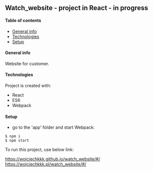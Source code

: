 ## Watch_website - project in React - in progress
#### Table of contents
* [General info](#general-info)
* [Technologies](#technologies)
* [Setup](#setup)

#### General info
Website for customer. 

	
#### Technologies
Project is created with:
* React
* ES6
* Webpack
	
#### Setup

- go to the 'app' folder and start Webpack:
```
$ npm i
$ npm start
```

To run this project, use below link:

https://wojciechkkk.github.io/watch_website/#/
https://wojciechkkk.pl/watch_website/#/
